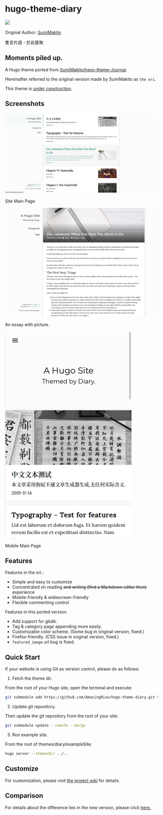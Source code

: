 # hugo-theme-diary
![](https://img.shields.io/badge/license-MIT-blue.svg)

Original Author: [SumiMakito](https://github.com/SumiMakito)

隻言片語・於此匯聚

Moments piled up.
---

A Hugo theme ported from [SumiMakito/hexo-theme-Journal](https://github.com/SumiMakito/hexo-theme-Journal/).

Hereinafter referred to the original version made by SumiMakito as `the ori`.

This theme is [under construction](https://github.com/AmazingRise/hugo-theme-diary/projects/2).

## Screenshots

![](arts/main.png)

Site Main Page

![](arts/essay.png)

An essay with picture.

![](arts/m_main.png)

Mobile Main Page

## Features

Features in the ori.:

- Simple and easy to customize
- Concentrated on reading <del>and writing (find a Markdown editor then)</del> experience
- Mobile-friendly & widescreen-friendly
- Flexible commenting control

Features in this ported version:

- Add support for gitalk.
- Tag & category page appending more easily.
- Customizable color scheme. (Some bug in original version, fixed.)
- Firefox-friendly. (CSS issue in original version, fixed.)
- `featured_image` url bug is fixed.

## Quick Start

If your website is using Git as version control, please do as follows:

1. Fetch the theme dir.

From the root of your Hugo site, open the terminal and execute:
```bash
git submodule add https://github.com/AmazingRise/hugo-theme-diary.git themes/diary
```
2. Update git repository.

Then update the git repository from the root of your site:
```bash
git submodule update --remote --merge
```

3. Run example site.

From the root of themes/diary/exampleSite:
```bash
hugo server --themesDir ../..
```

## Customize

For customization, please visit [the project wiki](https://github.com/amazingrise/hugo-theme-diary/wiki) for details.

## Comparison

For details about the difference lies in the new version, please click [here.](https://github.com/AmazingRise/hugo-theme-diary/wiki/Comparison)